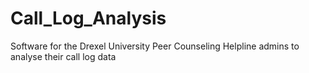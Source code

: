 # Call_Log_Analysis
Software for the Drexel University Peer Counseling Helpline admins to analyse their call log data

